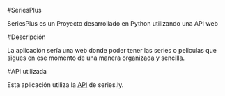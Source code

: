 #SeriesPlus

SeriesPlus es un Proyecto desarrollado en Python utilizando una API web

#Descripción

La aplicación sería una web donde poder tener las series o peliculas que sigues en ese momento de una manera organizada y sencilla.

#API utilizada

Esta aplicación utiliza la [API](http://api.series.ly/docs/) de series.ly.
